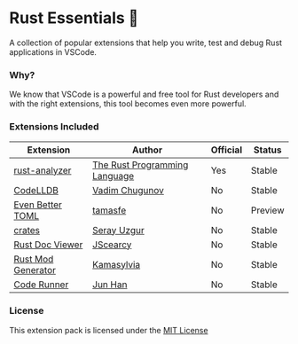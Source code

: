 # Rust Essentials 🦀

A collection of popular extensions that help you write, test and debug Rust applications in VSCode.

### Why?

We know that VSCode is a powerful and free tool for Rust developers and with the right extensions, this tool becomes even more powerful.

### Extensions Included

| Extension                                                                                          | Author                                                                                  | Official | Status  |
| -------------------------------------------------------------------------------------------------- | --------------------------------------------------------------------------------------- | -------- | ------- |
| [rust-analyzer](https://marketplace.visualstudio.com/items?itemName=rust-lang.rust-analyzer)          | [The Rust Programming Language](https://marketplace.visualstudio.com/publishers/rust-lang) | Yes      | Stable  |
| [CodeLLDB](https://marketplace.visualstudio.com/items?itemName=vadimcn.vscode-lldb)                   | [Vadim Chugunov](https://marketplace.visualstudio.com/publishers/vadimcn)                  | No       | Stable  |
| [Even Better TOML](https://marketplace.visualstudio.com/items?itemName=tamasfe.even-better-toml)      | [tamasfe](https://marketplace.visualstudio.com/publishers/tamasfe)                         | No       | Preview |
| [crates](https://marketplace.visualstudio.com/items?itemName=serayuzgur.crates)                       | [Seray Uzgur](https://marketplace.visualstudio.com/publishers/serayuzgur)                  | No       | Stable  |
| [Rust Doc Viewer](https://marketplace.visualstudio.com/items?itemName=JScearcy.rust-doc-viewer)       | [JScearcy](https://marketplace.visualstudio.com/publishers/JScearcy)                       | No       | Stable  |
| [Rust Mod Generator](https://marketplace.visualstudio.com/items?itemName=ZhangYue.rust-mod-generator) | [Kamasylvia](https://marketplace.visualstudio.com/publishers/ZhangYue)                     | No       | Stable  |
| [Code Runner](https://marketplace.visualstudio.com/items?itemName=formulahendry.code-runner)          | [Jun Han](https://marketplace.visualstudio.com/publishers/formulahendry)                   | No       | Stable  |

### License

This extension pack is licensed under the [MIT License](https://github.com/kremilly/rust-vscode-extensions/blob/main/LICENSE)
